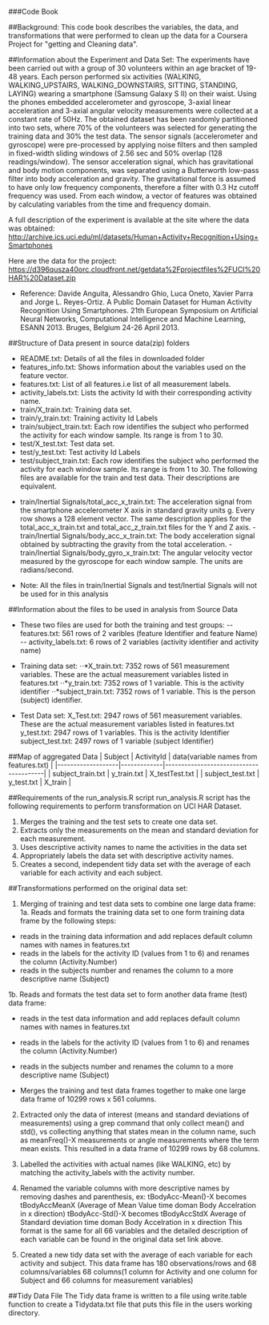 ###Code Book

##Background:
This code book describes the variables, the data, and transformations that were performed to clean up the data for a Coursera Project for "getting and Cleaning data".

##Information about the Experiment and Data Set:
The experiments have been carried out with a group of 30 volunteers within an age bracket of 19-48 years. 
Each person performed six activities (WALKING, WALKING_UPSTAIRS, WALKING_DOWNSTAIRS, SITTING, STANDING, LAYING) wearing a smartphone (Samsung Galaxy S II) on their waist. 
Using the phones embedded accelerometer and gyroscope, 3-axial linear acceleration and 3-axial angular velocity measurements were collected at a constant rate of 50Hz. 
The obtained dataset has been randomly partitioned into two sets, where 70% of the volunteers was selected for generating the training data and 30% the test data. 
The sensor signals (accelerometer and gyroscope) were pre-processed by applying noise filters and then sampled in fixed-width sliding windows of 2.56 sec and 50% overlap (128 readings/window). 
The sensor acceleration signal, which has gravitational and body motion components, was separated using a Butterworth low-pass filter into body acceleration and gravity. 
The gravitational force is assumed to have only low frequency components, therefore a filter with 0.3 Hz cutoff frequency was used. 
From each window, a vector of features was obtained by calculating variables from the time and frequency domain.

A full description of the experiment is available at the site where the data was obtained: 
http://archive.ics.uci.edu/ml/datasets/Human+Activity+Recognition+Using+Smartphones 

Here are the data for the project: 
https://d396qusza40orc.cloudfront.net/getdata%2Fprojectfiles%2FUCI%20HAR%20Dataset.zip 
* Reference: Davide Anguita, Alessandro Ghio, Luca Oneto, Xavier Parra and Jorge L. Reyes-Ortiz. A Public Domain Dataset for Human Activity Recognition Using Smartphones. 
21th European Symposium on Artificial Neural Networks, Computational Intelligence and Machine Learning, ESANN 2013. Bruges, Belgium 24-26 April 2013.

##Structure of Data present in source data(zip) folders
* README.txt: Details of all the files in downloaded folder
* features_info.txt: Shows information about the variables used on the feature vector.
* features.txt: List of all features.i.e list of all measurement labels.
* activity_labels.txt: Lists the activity Id with their corresponding activity name.
* train/X_train.txt: Training data set.
* train/y_train.txt: Training activity Id Labels
* train/subject_train.txt: Each row identifies the subject who performed the activity for each window sample. Its range is from 1 to 30.
* test/X_test.txt: Test data set.
* test/y_test.txt: Test activity Id Labels
* test/subject_train.txt: Each row identifies the subject who performed the activity for each window sample. Its range is from 1 to 30.
The following files are available for the train and test data. Their descriptions are equivalent. 
- train/Inertial Signals/total_acc_x_train.txt: The acceleration signal from the smartphone accelerometer X axis in standard gravity units g. 
Every row shows a 128 element vector. The same description applies for the total_acc_x_train.txt and total_acc_z_train.txt files for the Y and Z axis. - train/Inertial Signals/body_acc_x_train.txt: The body acceleration signal obtained by subtracting the gravity from 
the total acceleration. - train/Inertial Signals/body_gyro_x_train.txt: The angular velocity vector measured by the gyroscope for each window sample. The units are radians/second.
* Note: All the files in train/Inertial Signals and test/Inertial Signals will not be used for in this analysis

##Information about the files to be used in analysis from Source Data
* These two files are used for both the training and test groups:
-- features.txt: 561 rows of 2 varibles (feature Identifier and feature Name) 
-- activity_labels.txt: 6 rows of 2 variables (activity identifier and activity name)

* Training data set:
⋅⋅*X_train.txt: 7352 rows of 561 measurement variables. These are the actual measurement variables listed in features.txt
⋅⋅*y_train.txt: 7352 rows of 1 variable. This is the activity identifier
⋅⋅*subject_train.txt: 7352 rows of 1 variable. This is the person (subject) identifier.

* Test Data set:
X_Test.txt: 2947 rows of 561 measurement variables. These are the actual measurement variables listed in features.txt 
y_test.txt: 2947 rows of 1 variables. This is the activity Identifier
subject_test.txt: 2497 rows of 1 variable (subject Identifier)


##Map of aggregated Data
| Subject           | ActivityId  | data(variable names from features.txt) |
|-------------------|-------------|----------------------------------------|
| subject_train.txt | y_train.txt | X_testTest.txt                         |
| subject_test.txt  | y_test.txt  | X_train                                |


##Requirements of the run_analysis.R script
run_analysis.R script has the following requirements to perform transformation on UCI HAR Dataset.
1. Merges the training and the test sets to create one data set.
2. Extracts only the measurements on the mean and standard deviation for each measurement.
3. Uses descriptive activity names to name the activities in the data set
4. Appropriately labels the data set with descriptive activity names.
5. Creates a second, independent tidy data set with the average of each variable for each activity and each subject.

##Transformations performed on the original data set:
1. Merging of training and test data sets to combine one large data frame:
1a. Reads and formats the training data set to one form training data frame by the following steps:
* reads in the training data information and add replaces default column names with names in features.txt
* reads in the labels for the activity ID (values from 1 to 6) and renames the column (Activity.Number)
* reads in the subjects number and renames the column to a more descriptive name (Subject)

1b. Reads and formats the test data set to form another data frame (test) data frame:
* reads in the test data information and add replaces default column names with names in features.txt
* reads in the labels for the activity ID (values from 1 to 6) and renames the column (Activity.Number)
* reads in the subjects number and renames the column to a more descriptive name (Subject)

* Merges the training and test data frames together to make one large data frame of 10299 rows x 561 columns.

2. Extracted only the data of interest (means and standard deviations of measurements) using a grep command that 
only collect mean() and std(), vs collecting anything that states mean in the column name, such as meanFreq()-X measurements 
or angle measurements where the term mean exists. This resulted in a data frame of 10299 rows by 68 columns.

3. Labelled the activities with actual names (like WALKING, etc) by matching the activity_labels with the activity number.

4. Renamed the variable columns with more descriptive names by removing dashes and parenthesis, ex:
tBodyAcc-Mean()-X becomes tBodyAccMeanX	(Average of Mean Value time doman Body Accelration in x direction)
tBodyAcc-Std()-X becomes tBodyAccStdX	Average of Standard deviation time doman Body Accelration in x direction
This format is the same for all 66 variables and the detailed description of each variable can be found in the original data set link above.

5. Created a new tidy data set with the average of each variable for each activity and subject.
This data frame has 180 observations/rows and 68 columns/variables
68 columns(1 column for Activity and one column for Subject and 66 columns for measurement variables)

##Tidy Data File
The Tidy data frame is written to a file using write.table function to create a 
Tidydata.txt file that puts this file in the users working directory.

